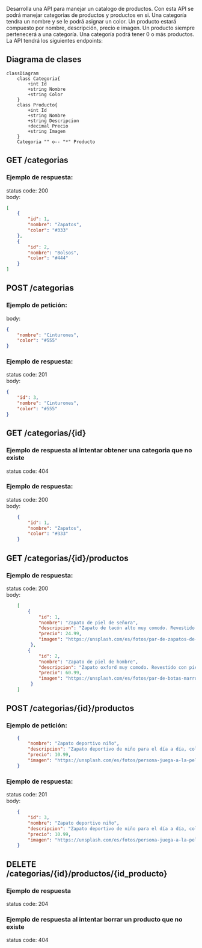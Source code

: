 Desarrolla una API para manejar un catalogo de productos. Con esta API se podrá manejar categorias de productos y productos en si.
Una categoría tendra un nombre y se le podrá asignar un color. Un producto estará compuesto por nombre, descripción, precio e imagen.
Un producto siempre pertenecerá a una categoría. Una categoría podrá tener 0 o más productos.
La API tendrá los siguientes endpoints:

## Diagrama de clases
```mermaid
classDiagram
    class Categoria{
        +int Id
        +string Nombre
        +string Color
    }
    class Producto{
        +int Id
        +string Nombre
        +string Descripcion
        +decimal Precio
        +string Imagen
    }
    Categoria "" o-- "*" Producto 
```

## GET /categorias
### Ejemplo de respuesta:
status code: 200<br>
body:
```json
[
    {
        "id": 1,
        "nombre": "Zapatos",
        "color": "#333"
    },
    {
        "id": 2,
        "nombre": "Bolsos",
        "color": "#444"
    }
]
```

## POST /categorias
### Ejemplo de petición:
body:
```json
{
    "nombre": "Cinturones",
    "color": "#555"
}
```

### Ejemplo de respuesta:
status code: 201<br>
body: 
```json
{
    "id": 3,
    "nombre": "Cinturones",
    "color": "#555"
}
```

## GET /categorias/{id}
### Ejemplo de respuesta al intentar obtener una categoria que no existe
status code: 404
    
### Ejemplo de respuesta:
status code: 200<br>
body:
```json
    {
        "id": 1,
        "nombre": "Zapatos",
        "color": "#333"
    }
```

## GET /categorias/{id}/productos
### Ejemplo de respuesta:
status code: 200<br>
body:
```json
    [
        {
            "id": 1,
            "nombre": "Zapato de piel de señora",
            "descripcion": "Zapato de tacón alto muy comodo. Revestido con piel",
            "precio": 24.99,
            "imagen": "https://unsplash.com/es/fotos/par-de-zapatos-de-tacon-marrones-de-punta-puntiaguda-para-mujer-a-bordo-Zx76sbAndc0"
         },
        {
            "id": 2,
            "nombre": "Zapato de piel de hombre",
            "descripcion": "Zapato oxford muy comodo. Revestido con piel",
            "precio": 60.99,
            "imagen": "https://unsplash.com/es/fotos/par-de-botas-marrones-de-cuero-con-cordones-WlB8TsI_th0"
         }
    ]
```

## POST /categorias/{id}/productos
### Ejemplo de petición:
```json
    {
        "nombre": "Zapato deportivo niño",
        "descripcion": "Zapato deportivo de niño para el día a día, colegio, etc.",
        "precio": 10.99,
        "imagen": "https://unsplash.com/es/fotos/persona-juega-a-la-pelota-de-futbol-en-arenas-blancas-uVrpmz1ATVg"
    }
```
### Ejemplo de respuesta:
status code: 201<br>
body:
```json
    {
        "id": 3,
        "nombre": "Zapato deportivo niño",
        "descripcion": "Zapato deportivo de niño para el día a día, colegio, etc.",
        "precio": 10.99,
        "imagen": "https://unsplash.com/es/fotos/persona-juega-a-la-pelota-de-futbol-en-arenas-blancas-uVrpmz1ATVg"
    }
```

## DELETE /categorias/{id}/productos/{id_producto}
### Ejemplo de respuesta
status code: 204

### Ejemplo de respuesta al intentar borrar un producto que no existe
status code: 404
